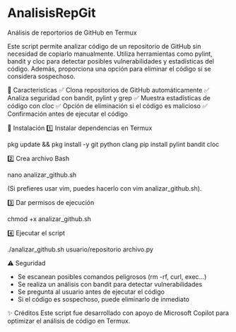 # AnalisisRepGit
Análisis de reportorios de GitHub en Termux

Este script permite analizar código de un repositorio de GitHub sin necesidad de copiarlo manualmente. Utiliza herramientas como pylint, bandit y cloc para detectar posibles vulnerabilidades y estadísticas del código. Además, proporciona una opción para eliminar el código si se considera sospechoso.

🚀 Características
✅ Clona repositorios de GitHub automáticamente
✅ Analiza seguridad con bandit, pylint y grep
✅ Muestra estadísticas de código con cloc
✅ Opción de eliminación si el código es malicioso
✅ Confirmación antes de ejecutar el código

📌 Instalación
1️⃣ Instalar dependencias en Termux

pkg update && pkg install -y git python clang
pip install pylint bandit cloc

2️⃣ Crea archivo Bash

nano analizar_github.sh

(Si prefieres usar vim, puedes hacerlo con vim analizar_github.sh).


3️⃣ Dar permisos de ejecución

chmod +x analizar_github.sh

4️⃣ Ejecutar el script

./analizar_github.sh usuario/repositorio archivo.py


⚠️ Seguridad
- Se escanean posibles comandos peligrosos (rm -rf, curl, exec…)
- Se realiza un análisis con bandit para detectar vulnerabilidades
- Se pregunta al usuario antes de ejecutar el código
- Si el código es sospechoso, puede eliminarlo de inmediato
  
✨ Créditos
Este script fue desarrollado con apoyo de Microsoft Copilot para optimizar el análisis de código en Termux.



